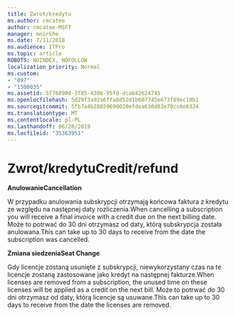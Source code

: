 ```yaml
---
title: Zwrot/kredytu
ms.author: cmcatee
author: cmcatee-MSFT
manager: mnirkhe
ms.date: 7/11/2018
ms.audience: ITPro
ms.topic: article
ROBOTS: NOINDEX, NOFOLLOW
localization_priority: Normal
ms.custom:
- "897"
- "1500035"
ms.assetid: 5f76890d-3f85-430b-95fd-dcab42624745
ms.openlocfilehash: 5d29f3a92a6ffa8d52d1b607745e673f89ec10b1
ms.sourcegitcommit: 5fb7a4b28859690020efdea630d03e70cc0e6334
ms.translationtype: MT
ms.contentlocale: pl-PL
ms.lasthandoff: 06/28/2019
ms.locfileid: "35363951"
---
```

# <a name="creditrefund"></a><span data-ttu-id="f4eb1-102">Zwrot/kredytu</span><span class="sxs-lookup"><span data-stu-id="f4eb1-102">Credit/refund</span></span>

 <span data-ttu-id="f4eb1-103">**Anulowanie**</span><span class="sxs-lookup"><span data-stu-id="f4eb1-103">**Cancellation**</span></span>
  
<span data-ttu-id="f4eb1-104">W przypadku anulowania subskrypcji otrzymają końcowa faktura z kredytu ze względu na następnej daty rozliczenia.</span><span class="sxs-lookup"><span data-stu-id="f4eb1-104">When cancelling a subscription you will receive a final invoice with a credit due on the next billing date.</span></span> <span data-ttu-id="f4eb1-105">Może to potrwać do 30 dni otrzymasz od daty, którą subskrypcja została anulowana.</span><span class="sxs-lookup"><span data-stu-id="f4eb1-105">This can take up to 30 days to receive from the date the subscription was cancelled.</span></span>
  
 <span data-ttu-id="f4eb1-106">**Zmiana siedzenia**</span><span class="sxs-lookup"><span data-stu-id="f4eb1-106">**Seat Change**</span></span>
  
<span data-ttu-id="f4eb1-107">Gdy licencje zostaną usunięte z subskrypcji, niewykorzystany czas na te licencje zostaną zastosowane jako kredyt na następnej fakturze.</span><span class="sxs-lookup"><span data-stu-id="f4eb1-107">When licenses are removed from a subscription, the unused time on these licenses will be applied as a credit on the next bill.</span></span> <span data-ttu-id="f4eb1-108">Może to potrwać do 30 dni otrzymasz od daty, którą licencje są usuwane.</span><span class="sxs-lookup"><span data-stu-id="f4eb1-108">This can take up to 30 days to receive from the date the licenses are removed.</span></span>
  